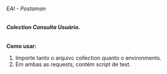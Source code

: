 ###### EAI - Postaman

###### **Colection Consulta Usuário.**

**Como usar:**

1. Importe tanto o arquivc collection quanto o environments.
2. Em ambas as requests, contém script de test.